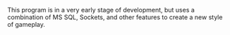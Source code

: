 This program is in a very early stage of development, but uses a combination of MS SQL, Sockets, and other features to create a new style of gameplay.